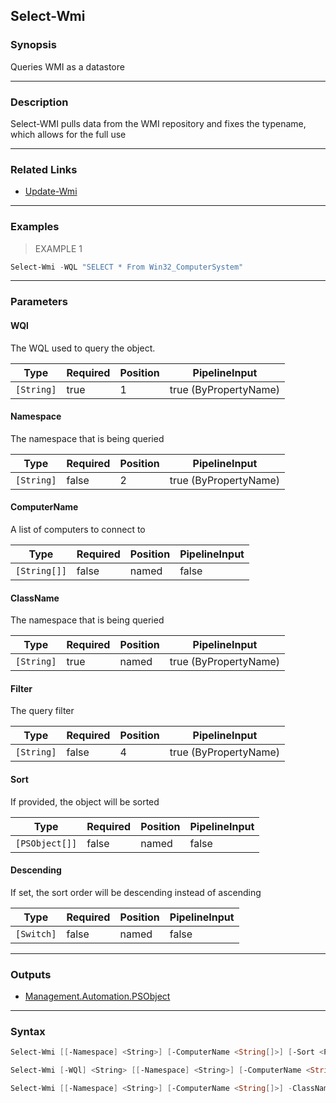 Select-Wmi
----------

### Synopsis
Queries WMI as a datastore

---

### Description

Select-WMI pulls data from the WMI repository and fixes the typename, which allows for the full use

---

### Related Links
* [Update-Wmi](Update-Wmi)

---

### Examples
> EXAMPLE 1

```PowerShell
Select-Wmi -WQL "SELECT * From Win32_ComputerSystem"
```

---

### Parameters
#### **WQl**
The WQL used to query the object.

|Type      |Required|Position|PipelineInput        |
|----------|--------|--------|---------------------|
|`[String]`|true    |1       |true (ByPropertyName)|

#### **Namespace**
The namespace that is being queried

|Type      |Required|Position|PipelineInput        |
|----------|--------|--------|---------------------|
|`[String]`|false   |2       |true (ByPropertyName)|

#### **ComputerName**
A list of computers to connect to

|Type        |Required|Position|PipelineInput|
|------------|--------|--------|-------------|
|`[String[]]`|false   |named   |false        |

#### **ClassName**
The namespace that is being queried

|Type      |Required|Position|PipelineInput        |
|----------|--------|--------|---------------------|
|`[String]`|true    |named   |true (ByPropertyName)|

#### **Filter**
The query filter

|Type      |Required|Position|PipelineInput        |
|----------|--------|--------|---------------------|
|`[String]`|false   |4       |true (ByPropertyName)|

#### **Sort**
If provided, the object will be sorted

|Type          |Required|Position|PipelineInput|
|--------------|--------|--------|-------------|
|`[PSObject[]]`|false   |named   |false        |

#### **Descending**
If set, the sort order will be descending instead of ascending

|Type      |Required|Position|PipelineInput|
|----------|--------|--------|-------------|
|`[Switch]`|false   |named   |false        |

---

### Outputs
* [Management.Automation.PSObject](https://learn.microsoft.com/en-us/dotnet/api/System.Management.Automation.PSObject)

---

### Syntax
```PowerShell
Select-Wmi [[-Namespace] <String>] [-ComputerName <String[]>] [-Sort <PSObject[]>] [-Descending] [<CommonParameters>]
```
```PowerShell
Select-Wmi [-WQl] <String> [[-Namespace] <String>] [-ComputerName <String[]>] [-Sort <PSObject[]>] [-Descending] [<CommonParameters>]
```
```PowerShell
Select-Wmi [[-Namespace] <String>] [-ComputerName <String[]>] -ClassName <String> [[-Filter] <String>] [-Sort <PSObject[]>] [-Descending] [<CommonParameters>]
```
